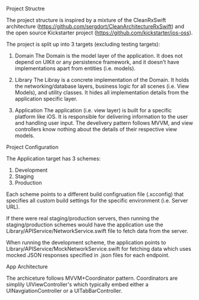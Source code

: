 Project Structre 

The project structure is inspired by a mixture of the CleanRxSwift architecture (https://github.com/sergdort/CleanArchitectureRxSwift) and the open source Kickstarter project (https://github.com/kickstarter/ios-oss). 

The project is split up into 3 targets (excluding testing targets): 

1. Domain 
The Domain is the model layer of the application. It does not depend on UIKit or any persistence framework, and it doesn't have implementations apart from entities (i.e. models). 

2. Library 
The Libray is a concrete implementation of the Domain. It holds the networking/database layers, business logic for all scenes (i.e. View Models), and utility classes. It hides all implementation details from the application specific layer.

3. Application 
The application (i.e. view layer) is built for a specific platform like iOS. It is responsible for delivering information to the user and handling user input. The develivery pattern follows MVVM, and view controllers know nothing about the details of their respective view models. 

Project Configuration 

The Application target has 3 schemes:
1. Development 
2. Staging 
3. Production 

Each scheme points to a different build configruation file (.xcconfig) that specifies all custom build settings for the specific environment (i.e. Server URL). 

If there were real staging/production servers, then running the staging/production schemes would have the application use the Library/APIService/NetworkService.swift file to fetch data from the server. 

When running the development scheme, the application points to Library/APIService/MockNetworkService.swift for fetching data which uses mocked JSON responses specified in .json files for each endpoint. 

App Architecture 

The archiceture follows MVVM+Coordinator pattern. Coordinators are simplily UIViewController's which typically embed either a UINavgiationController or a UITabBarController. 